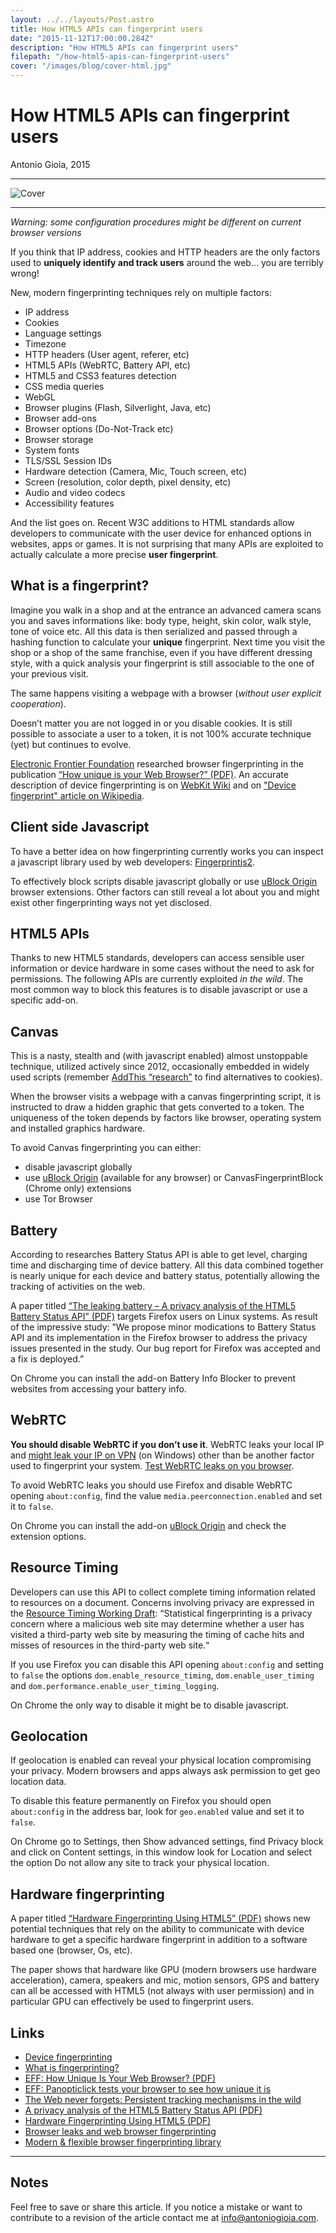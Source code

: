 ```yaml
---
layout: ../../layouts/Post.astro
title: How HTML5 APIs can fingerprint users
date: "2015-11-12T17:00:00.284Z"
description: "How HTML5 APIs can fingerprint users"
filepath: "/how-html5-apis-can-fingerprint-users"
cover: "/images/blog/cover-html.jpg"
---
```


# How HTML5 APIs can fingerprint users

Antonio Gioia, 2015

---

![Cover](https://antoniogioia.com/images/blog/cover-html.jpg)

---

_Warning: some configuration procedures might be different on current browser versions_

If you think that IP address, cookies and HTTP headers are the only factors used to **uniquely identify and track users** around the web… you are terribly wrong!

New, modern fingerprinting techniques rely on multiple factors:

- IP address
- Cookies
- Language settings
- Timezone
- HTTP headers (User agent, referer, etc)
- HTML5 APIs (WebRTC, Battery API, etc)
- HTML5 and CSS3 features detection
- CSS media queries
- WebGL
- Browser plugins (Flash, Silverlight, Java, etc)
- Browser add-ons
- Browser options (Do-Not-Track etc)
- Browser storage
- System fonts
- TLS/SSL Session IDs
- Hardware detection (Camera, Mic, Touch screen, etc)
- Screen (resolution, color depth, pixel density, etc)
- Audio and video codecs
- Accessibility features

And the list goes on. Recent W3C additions to HTML standards allow developers to communicate with the user device for enhanced options in websites, apps or games. It is not surprising that many APIs are exploited to actually calculate a more precise **user fingerprint**.

## What is a fingerprint?

Imagine you walk in a shop and at the entrance an advanced camera scans you and saves informations like: body type, height, skin color, walk style, tone of voice etc. All this data is then serialized and passed through a hashing function to calculate your **unique** fingerprint. Next time you visit the shop or a shop of the same franchise, even if you have different dressing style, with a quick analysis your fingerprint is still associable to the one of your previous visit.

The same happens visiting a webpage with a browser (_without user explicit cooperation_).

Doesn’t matter you are not logged in or you disable cookies. It is still possible to associate a user to a token, it is not 100% accurate technique (yet) but continues to evolve.

[Electronic Frontier Foundation](https://www.eff.org) researched browser fingerprinting in the publication [“How unique is your Web Browser?” (PDF)](https://panopticlick.eff.org/static/browser-uniqueness.pdf). An accurate description of device fingerprinting is on [WebKit Wiki](https://trac.webkit.org/wiki/Fingerprinting) and on ["Device fingerprint" article on Wikipedia](https://en.wikipedia.org/wiki/Device_fingerprint).

## Client side Javascript

To have a better idea on how fingerprinting currently works you can inspect a javascript library used by web developers: [Fingerprintjs2](https://github.com/Valve/fingerprintjs2).

To effectively block scripts disable javascript globally or use [uBlock Origin](https://github.com/gorhill/uBlock) browser extensions. Other factors can still reveal a lot about you and might exist other fingerprinting ways not yet disclosed.

## HTML5 APIs

Thanks to new HTML5 standards, developers can access sensible user information or device hardware in some cases without the need to ask for permissions. The following APIs are currently exploited _in the wild_. The most common way to block this features is to disable javascript or use a specific add-on.

## Canvas

This is a nasty, stealth and (with javascript enabled) almost unstoppable technique, utilized actively since 2012, occasionally embedded in widely used scripts (remember [AddThis “research”](https://venturebeat.com/2014/07/30/canvas-fingerprinting-is-tracking-you-and-you-dont-even-know-what-it-is) to find alternatives to cookies).

When the browser visits a webpage with a canvas fingerprinting script, it is instructed to draw a hidden graphic that gets converted to a token. The uniqueness of the token depends by factors like browser, operating system and installed graphics hardware.

To avoid Canvas fingerprinting you can either:

- disable javascript globally
- use [uBlock Origin](https://github.com/gorhill/uBlock) (available for any browser) or CanvasFingerprintBlock (Chrome only) extensions
- use Tor Browser

## Battery

According to researches Battery Status API is able to get level, charging time and discharging time of device battery. All this data combined together is nearly unique for each device and battery status, potentially allowing the tracking of activities on the web.

A paper titled [“The leaking battery – A privacy analysis of the HTML5 Battery Status API” (PDF)](https://eprint.iacr.org/2015/616.pdf) targets Firefox users on Linux systems. As result of the impressive study: ”We propose minor modications to Battery Status API and its implementation in the Firefox browser to address the privacy issues presented in the study. Our bug report for Firefox was accepted and a fix is deployed.”

On Chrome you can install the add-on Battery Info Blocker to prevent websites from accessing your battery info.

## WebRTC

**You should disable WebRTC if you don’t use it**. WebRTC leaks your local IP and [might leak your IP on VPN](https://torrentfreak.com/huge-security-flaw-leaks-vpn-users-real-ip-addresses-150130) (on Windows) other than be another factor used to fingerprint your system. [Test WebRTC leaks on you browser](https://browserleaks.com/webrtc).

To avoid WebRTC leaks you should use Firefox and disable WebRTC opening `about:config`, find the value `media.peerconnection.enabled` and set it to `false`.

On Chrome you can install the add-on [uBlock Origin](https://github.com/gorhill/uBlock) and check the extension options.

## Resource Timing

Developers can use this API to collect complete timing information related to resources on a document. Concerns involving privacy are expressed in the [Resource Timing Working Draft](https://www.w3.org/TR/resource-timing): “Statistical fingerprinting is a privacy concern where a malicious web site may determine whether a user has visited a third-party web site by measuring the timing of cache hits and misses of resources in the third-party web site.“

If you use Firefox you can disable this API opening `about:config` and setting to `false` the options `dom.enable_resource_timing`, `dom.enable_user_timing` and `dom.performance.enable_user_timing_logging`.

On Chrome the only way to disable it might be to disable javascript.

## Geolocation

If geolocation is enabled can reveal your physical location compromising your privacy. Modern browsers and apps always ask permission to get geo location data.

To disable this feature permanently on Firefox you should open `about:config` in the address bar, look for `geo.enabled` value and set it to `false`.

On Chrome go to Settings, then Show advanced settings, find Privacy block and click on Content settings, in this window look for Location and select the option Do not allow any site to track your physical location.

## Hardware fingerprinting

A paper titled [“Hardware Fingerprinting Using HTML5” (PDF)](http://arxiv.org/pdf/1503.01408v3) shows new potential techniques that rely on the ability to communicate with device hardware to get a specific hardware fingerprint in addition to a software based one (browser, Os, etc).

The paper shows that hardware like GPU (modern browsers use hardware acceleration), camera, speakers and mic, motion sensors, GPS and battery can all be accessed with HTML5 (not always with user permission) and in particular GPU can effectively be used to fingerprint users.

## Links

- [Device fingerprinting](https://en.wikipedia.org/wiki/Device_fingerprint)
- [What is fingerprinting?](https://trac.webkit.org/wiki/Fingerprinting)
- [EFF: How Unique Is Your Web Browser? (PDF)](https://panopticlick.eff.org/static/browser-uniqueness.pdf)
- [EFF: Panopticlick tests your browser to see how unique it is](https://panopticlick.eff.org)
- [The Web never forgets: Persistent tracking mechanisms in the wild](https://securehomes.esat.kuleuven.be/~gacar/persistent)
- [A privacy analysis of the HTML5 Battery Status API (PDF)](https://eprint.iacr.org/2015/616.pdf)
- [Hardware Fingerprinting Using HTML5 (PDF)](http://arxiv.org/abs/1503.01408)
- [Browser leaks and web browser fingerprinting](http://browserleaks.com)
- [Modern & flexible browser fingerprinting library](https://github.com/Valve/fingerprintjs2)

---

## Notes

Feel free to save or share this article. If you notice a mistake or want to contribute to a revision of the article contact me at [info@antoniogioia.com](info@antoniogioia.com).
